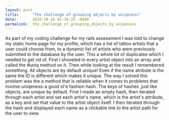 ```yaml
---
layout: post
title:      "The challenge of grouping objects by uniqeness"
date:       2020-10-16 01:16:25 -0400
permalink:  the_challenge_of_grouping_objects_by_uniqeness
---
```


   As part of my coding challenge for my rails assessment I was told to change my static home page for my profile, which has a list of tattoo artists that a user could choose from, to a dynamic list of artists who were previously submitted to the database by the user. This a whole lot of duplicates which I needed to get rid of. First I shoveled in every artist object into an array and called the #uniq method on it. Then while looking at the result I remembered something. All objects are by default unique! Even if the name atribute is the same the ID is different which makes it unique. The way I solved this problem was the a method that is reliable when it comes to problems that involve uniqeness-a good ol'e fashion hash. The keys of hashes ,just like objects, are unique by default. First I made an empty hash, then iterated through each artist and set each artist's name, which is the artist's attribute, as a key and set that value to the artist object itself. I then iterated through the hash and displayed each name as a clickable link to the artist path for the user to view. 
